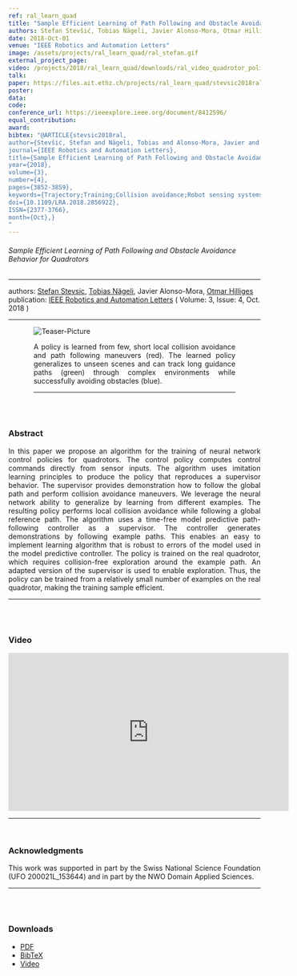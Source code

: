 ```yaml
---
ref: ral_learn_quad
title: "Sample Efficient Learning of Path Following and Obstacle Avoidance Behavior for Quadrotors"
authors: Stefan Stevšić, Tobias Nägeli, Javier Alonso-Mora, Otmar Hilliges
date: 2018-Oct-01
venue: "IEEE Robotics and Automation Letters"
image: /assets/projects/ral_learn_quad/ral_stefan.gif
external_project_page: 
video: /projects/2018/ral_learn_quad/downloads/ral_video_quadrotor_policies.mp4
talk: 
paper: https://files.ait.ethz.ch/projects/ral_learn_quad/stevsic2018ral.pdf
poster: 
data: 
code: 
conference_url: https://ieeexplore.ieee.org/document/8412596/
equal_contribution: 
award: 
bibtex: "@ARTICLE{stevsic2018ral,
author={Stevšić, Stefan and Nägeli, Tobias and Alonso-Mora, Javier and Hilliges, Otmar},
journal={IEEE Robotics and Automation Letters},
title={Sample Efficient Learning of Path Following and Obstacle Avoidance Behavior for Quadrotors},
year={2018},
volume={3},
number={4},
pages={3852-3859},
keywords={Trajectory;Training;Collision avoidance;Robot sensing systems;Prediction algorithms;Predictive models;Computational modeling;Collision avoidance;deep learning in robotics and automation},
doi={10.1109/LRA.2018.2856922},
ISSN={2377-3766},
month={Oct},}
"
---
```


<h6> Sample Efficient Learning of Path Following and Obstacle Avoidance Behavior for Quadrotors  </h6>
<hr />

<div class="fullcol">
    <div class="teaser-info-projectpage">
            <span class="normalcap">authors:</span>
            <span class="authorcap">
                <nobr><a href="/people/stevsics/" title="Stefan Stevsic">Stefan Stevsic</a>, </nobr>
                <nobr><a href="/people/naegelit/" title="Tobias N&auml;geli">Tobias N&auml;geli</a>, </nobr>
		<nobr>Javier Alonso-Mora, </nobr>
                <nobr><a href="/people/hilliges/" title="Otmar Hilliges">Otmar Hilliges</a> </nobr>
            </span>
            <br/>
            <span class="normalcap"><nobr>publication: </nobr></span>
            <span class="authorcap">
                <a class="a-text-ext" href="https://ieeexplore.ieee.org/document/8412596/" title="IEEE Robotics and Automation Letters">IEEE Robotics and Automation Letters</a> ( Volume: 3, Issue: 4, Oct. 2018 )
            </span>
        <hr />
    </div>
</div>

<div class="fullcol" style="max-width:80%!important;margin:0 auto;padding:0;float:none;">
    <img class="fullcol" src="<?php ait_root_dir();?>projects/2018/ral_learn_quad/alg_scheme_2.png" alt="Teaser-Picture"/>
    <div class="fullcol">
        <p align="justify">
            <span class="figurecap">
A policy is learned from few, short local collision avoidance and path following maneuvers (red). The learned policy generalizes to unseen scenes and can track long guidance paths (green) through complex environments while successfully avoiding obstacles (blue).
            </span>
        </p>
        <hr />
        <br/>
        <br/>
    </div>
</div>

<div class="fullcol">
    <h3>Abstract</h3>
    <p align="justify">
In this paper we propose an algorithm for the training of neural network control policies for quadrotors. The control policy computes control commands directly from sensor inputs. The algorithm uses imitation learning principles to produce the policy that reproduces a supervisor behavior. The supervisor provides demonstration how to follow the global path and perform collision avoidance maneuvers. We leverage the neural network ability to generalize by learning from different examples. The resulting policy performs local collision avoidance while following a global reference path. The algorithm uses a time-free model predictive path-following controller as a supervisor. The controller generates demonstrations by following example paths. This enables an easy to implement learning algorithm that is robust to errors of the model used in the model predictive controller. The policy is trained on the real quadrotor, which requires collision-free exploration around the example path. An adapted version of the supervisor is used to enable exploration. Thus, the policy can be trained from a relatively small number of examples on the real quadrotor, making the training sample efficient.
    </p>
    <hr />
    <br/>
    <br/>
</div>

<!--
<div class="fullcol">
<h3>Accompanying Video</h3>
    <br />
    <div class="video" align="center">
	<iframe width="560" height="315" src="https://www.youtube-nocookie.com/embed/cLUHKYfZN5s?rel=0&amp;showinfo=0" frameborder="0" allow="autoplay; encrypted-media" allowfullscreen></iframe>
    </div>
    <hr />
    <br/>
    <br/>
</div>
-->

<!--
<div class="fullcol">
 <h3>Downloads</h3>
    To be released.
    <ul class="linklist">
        <li class="a-pdf"><a target="_blank" title="PDF" href="<?php ait_root_dir();?>projects/2015/InteractiveDebugger/downloads/FluidEdt-Ou-CHI2015.pdf">PDF</a></li>
        <li class="a-vid"><a target="_blank" href="<?php ait_root_dir();?>projects/2015/InteractiveDebugger/downloads/FluidEdt-Ou-CHI2015.mp4" title="Download Video">Video (26 MB)</a></li>
        <li class="a-bib"><a target="_blank" title="BibTex" href="<?php ait_root_dir();?>projects/2015/InteractiveDebugger/downloads/FluidEdt-Ou-CHI2015.bib">BibTeX</a></li>
    </ul>
    <hr />
    <br/>
    <br/>
</div>
-->

<!--
<div class="fullcol">
<h3>bibtex</h3>
    To be released.
    <div class="bibtex">
    </div>
    <hr />
    <br/>
    <br/>
</div>
-->

<!--
<div class="fullcol">
    <h3>additional results</h3>
    <br/>
    <img class="halfcol" src="<?php ait_root_dir();?>projects/2016/deformables/bar_small.png" alt="Teaser-Picture" />
    <img class="halfcol" src="<?php ait_root_dir();?>projects/2016/deformables/organ_stacked_small.png" alt="Teaser-Picture" />
    <div class="halfcol">
        <p align="justify">
            <span class="figurecap">
                Top row: schematic sensor routings obtained using our tool with automatic sensor refinement.
                Middle row: fabricated device.
                Bottom row: Ground truth (gray) vs. reconstruction (orange). Insets show error on a heat map scale, with maximum error (white) at 22 mm (darker is better).
            </span>
        </p>
    </div>
    <div class="halfcol">
        <p align="justify">
            <span class="figurecap">
                Two example deformations of the organ pipe model designed with our method. Ground truth (gray) vs. reconstruction (orange).
            </span>
        </p>
    </div>
</div>
-->

<!--
<div class="fullcol">
    <br/><br/>
    <img class="fullcol" src="<?php ait_root_dir();?>projects/2016/deformables/sheet_squared_small.png" alt="Teaser-Picture" />
    <p align="justify">
        <span class="figurecap">
            Snapshots of the design process. Top Row: the user placed, refined,
            and edited four sensors (left); Reconstruction error is expected to be very low (right). Bottom row: Interaction
            with fabricated device (left) and ground truth comparison (right).
        </span>
    </p>
    <hr />
    <br/>
    <br/>
</div>
-->

<!-- This section is optional -->
<!--
<div class="fullcol">
    <h3>external links</h3>
    <p align="justify">
        <ul class="linklist">
        <li class="a-ext"><a target="_blank" title="link1" href="your_link_here">Your link here</a></li>
    </ul>
    </p>
    <hr />
    <br/>
    <br/>
</div>
-->
<div class="fullcol">
<h3>Video</h3>
    <div class="video" align="center">
       <iframe width="560" height="315" src="https://youtube.com/embed/eEqzhglPjNE" frameborder="0" allowfullscreen></iframe>
    </div>
    <hr />
    <br/>
</div>

<div class="fullcol">
    <h3>Acknowledgments</h3>
    <p align="justify">
	This work was supported in part by the Swiss National Science Foundation (UFO 200021L_153644) and in part by the NWO Domain Applied Sciences.
    </p>
    <hr />
    <br/>
    <br/>
</div>

<div class="fullcol">
 <h3>Downloads</h3>
    <ul class="linklist">
        <li class="a-pdf"><a title="PDF" href="<?php ait_root_dir();?>projects/2018/ral_learn_quad/downloads/stevsic2018ral.pdf">PDF</a></li>
        <li class="a-bib"><a title="BibTex" href="<?php ait_root_dir();?>projects/2018/ral_learn_quad/stevsic2018ral.bib">BibTeX</a></li>
        <li class="a-vid"><a title="Video" href="<?php ait_root_dir();?>projects/2018/ral_learn_quad/downloads/ral_video_quadrotor_policies.mp4">Video</a></li>
        <!--<li class="a-cod"><a title="Code" href="https://github.com/swook/GazeML">GitHub</a></li>-->
    </ul>
    <br/>
</div>


